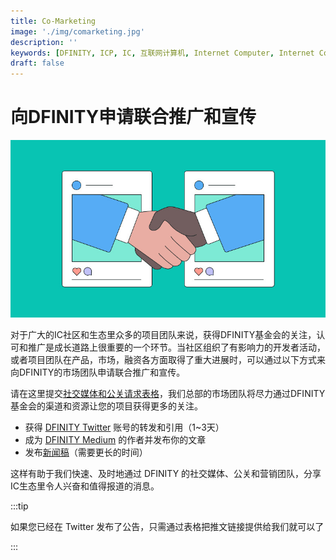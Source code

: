 ```yaml
---
title: Co-Marketing
image: './img/comarketing.jpg'
description: ''
keywords: [DFINITY, ICP, IC, 互联网计算机, Internet Computer, Internet Computer Protocol, Web3, Crypto, Blockchain, 区块链, 加密货币, DApp, 去中心化, 去中心化应用, developer, startup, marketing, co-marketing, 推广, PR , 营销]
draft: false
---
```



# 向DFINITY申请联合推广和宣传

![marketing](./img/comarketing.jpg)

对于广大的IC社区和生态里众多的项目团队来说，获得DFINITY基金会的关注，认可和推广是成长道路上很重要的一个环节。当社区组织了有影响力的开发者活动，或者项目团队在产品，市场，融资各方面取得了重大进展时，可以通过以下方式来向DFINITY的市场团队申请联合推广和宣传。

请在这里提交[社交媒体和公关请求表格](https://form.asana.com/?k=v7xxNppkYSEnwuTohTT2UQ&d=691029616962141)，我们总部的市场团队将尽力通过DFINITY基金会的渠道和资源让您的项目获得更多的关注。

- 获得 [DFINITY Twitter](https://twitter.com/dfinity) 账号的转发和引用（1~3天）
- 成为 [DFINITY Medium](https://medium.com/dfinity) 的作者并发布你的文章
- 发布[新闻稿](https://docs.google.com/document/d/18h_IcU6cVeVdEXnvoCKTNzh4Uo5XmlgNv2TrV3yf0mk/edit)（需要更长的时间）

这样有助于我们快速、及时地通过 DFINITY 的社交媒体、公关和营销团队，分享IC生态里令人兴奋和值得报道的消息。

:::tip

如果您已经在 Twitter 发布了公告，只需通过表格把推文链接提供给我们就可以了

:::